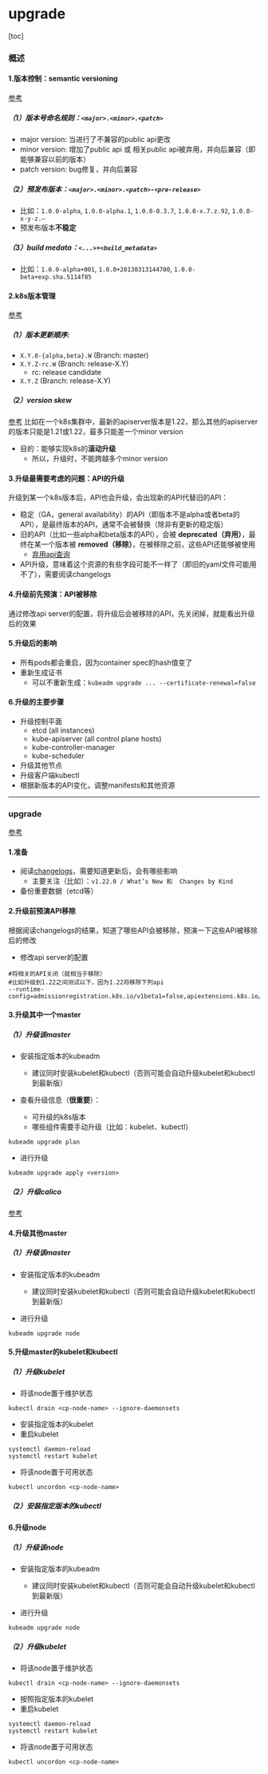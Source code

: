 # upgrade

[toc]

### 概述

#### 1.版本控制：semantic versioning

[参考](https://semver.org/)

##### （1）版本号命名规则：`<major>.<minor>.<patch>`
* major version: 当进行了不兼容的public api更改
* minor version: 增加了public api 或 相关public api被弃用，并向后兼容（即能够兼容以前的版本）
* patch version: bug修复，并向后兼容

##### （2）预发布版本：`<major>.<minor>.<patch>-<pre-release>`
* 比如：`1.0.0-alpha`, `1.0.0-alpha.1`, `1.0.0-0.3.7`, `1.0.0-x.7.z.92`, `1.0.0-x-y-z.–`
* 预发布版本**不稳定**

##### （3）build medata：`<...>+<build_metadata>`
* 比如：`1.0.0-alpha+001`, `1.0.0+20130313144700`, `1.0.0-beta+exp.sha.5114f85`

#### 2.k8s版本管理

[参考](https://github.com/kubernetes/sig-release/blob/master/release-engineering/versioning.md)

##### （1）版本更新顺序:
  * `X.Y.0-{alpha,beta}.W` (Branch: master)
  * `X.Y.Z-rc.W` (Branch: release-X.Y)
    * rc: release candidate
  * `X.Y.Z` (Branch: release-X.Y)

##### （2）version skew
[参考](https://kubernetes.io/releases/version-skew-policy/)
比如在一个k8s集群中，最新的apiserver版本是1.22，那么其他的apiserver的版本只能是1.21或1.22，最多只能差一个minor version
* 目的：能够实现k8s的**滚动升级**
  * 所以，升级时，不能跨越多个minor version

#### 3.升级最需要考虑的问题：API的升级
升级到某一个k8s版本后，API也会升级，会出现新的API代替旧的API：
  * 稳定（GA，general availability）的API（即版本不是alpha或者beta的API），是最终版本的API，通常不会被替换（除非有更新的稳定版）
  * 旧的API（比如一些alpha和beta版本的API），会被 **deprecated（弃用）**，最终在某一个版本被 **removed（移除）**，在被移除之前，这些API还能够被使用
    * [弃用api查询](https://kubernetes.io/docs/reference/using-api/deprecation-guide/)
* API升级，意味着这个资源的有些字段可能不一样了（即旧的yaml文件可能用不了），需要阅读changelogs

#### 4.升级前先预演：API被移除
通过修改api server的配置，将升级后会被移除的API，先关闭掉，就能看出升级后的效果

#### 5.升级后的影响
* 所有pods都会重启，因为container spec的hash值变了
* 重新生成证书
  * 可以不重新生成：`kubeadm upgrade ... --certificate-renewal=false`

#### 6.升级的主要步骤

* 升级控制平面
  * etcd (all instances)
  * kube-apiserver (all control plane hosts)
  * kube-controller-manager
  * kube-scheduler
* 升级其他节点
* 升级客户端kubectl
* 根据新版本的API变化，调整manifests和其他资源

***

### upgrade

[参考](https://kubernetes.io/docs/tasks/administer-cluster/kubeadm/kubeadm-upgrade/)

#### 1.准备
* 阅读[changelogs](https://github.com/kubernetes/kubernetes/tree/master/CHANGELOG)，需要知道更新后，会有哪些影响
  * 主要关注（比如）：`v1.22.0 / What’s New 和  Changes by Kind`
* 备份重要数据（etcd等）

#### 2.升级前预演API移除
根据阅读changelogs的结果，知道了哪些API会被移除，预演一下这些API被移除后的修改
* 修改api server的配置
```shell
#将相关的API关闭（就相当于移除）
#比如升级到1.22之间测试以下，因为1.22将移除下列api
--runtime-config=admissionregistration.k8s.io/v1beta1=false,apiextensions.k8s.io/v1beta1=false,apiregistration.k8s.io/v1beta1=false,authentication.k8s.io/v1beta1=false,authorization.k8s.io/v1beta1=false,certificates.k8s.io/v1beta1=false,coordination.k8s.io/v1beta1=false,extensions/v1beta1=false,networking.k8s.io/v1beta1=false
```

#### 3.升级其中一个master

##### （1）升级该master

* 安装指定版本的kubeadm
  * 建议同时安装kubelet和kubectl（否则可能会自动升级kubelet和kubectl到最新版）

* 查看升级信息（**很重要**）：
  * 可升级的k8s版本
  * 哪些组件需要手动升级（比如：kubelet、kubectl）

```shell
kubeadm upgrade plan
```

* 进行升级
```shell
kubeadm upgrade apply <version>
```

##### （2）升级calico
[参考](https://projectcalico.docs.tigera.io/maintenance/kubernetes-upgrade)

#### 4.升级其他master

##### （1）升级该master
* 安装指定版本的kubeadm
  * 建议同时安装kubelet和kubectl（否则可能会自动升级kubelet和kubectl到最新版）

* 进行升级
```shell
kubeadm upgrade node
```

#### 5.升级master的kubelet和kubectl

##### （1）升级kubelet
* 将该node置于维护状态
```shell
kubectl drain <cp-node-name> --ignore-daemonsets
```
* 安装指定版本的kubelet
* 重启kubelet
```shell
systemctl daemon-reload
systemctl restart kubelet
```
* 将该node置于可用状态
```shell
kubectl uncordon <cp-node-name>
```

##### （2）安装指定版本的kubectl

#### 6.升级node

##### （1）升级该node
* 安装指定版本的kubeadm
  * 建议同时安装kubelet和kubectl（否则可能会自动升级kubelet和kubectl到最新版）

* 进行升级
```shell
kubeadm upgrade node
```

##### （2）升级kubelet
* 将该node置于维护状态
```shell
kubectl drain <cp-node-name> --ignore-daemonsets
```
* 按照指定版本的kubelet
* 重启kubelet
```shell
systemctl daemon-reload
systemctl restart kubelet
```
* 将该node置于可用状态
```shell
kubectl uncordon <cp-node-name>
```
